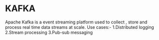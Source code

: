 # KAFKA

Apache Kafka is a event streaming platform used to collect , store and process real time data streams at scale.
Use cases:-
1.Distributed logging
2.Stream processing
3.Pub-sub messaging
